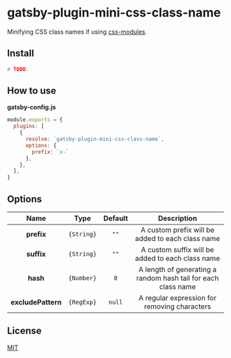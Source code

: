 # gatsby-plugin-mini-css-class-name

Minifying CSS class names if using [css-modules](https://github.com/css-modules/css-modules).

## Install
```bash
# TODO:
```

## How to use
**gatsby-config.js**
```js
module.exports = {
  plugins: [
    {
      resolve: `gatsby-plugin-mini-css-class-name`,
      options: {
        prefix: `x-`
      },
    },
  ],
}
```

## Options
|    Name          |   Type     | Default | Description |
|:----------------:|:----------:|:-------:|:-----------:|
| **prefix**       | `{String}` |  `""`   | A custom prefix will be added to each class name
| **suffix**       | `{String}` |  `""`   | A custom suffix will be added to each class name
|  **hash**        | `{Number}` |   `0`   | A length of generating a random hash tail for each class name
|**excludePattern**| `{RegExp}` | `null`  | A regular expression for removing characters

## License
[MIT](./LICENSE)
